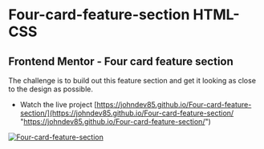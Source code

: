 # Four-card-feature-section HTML-CSS

## Frontend Mentor - Four card feature section

The challenge is to build out this feature section and get it looking as close to the design as possible.

- Watch the live project [https://johndev85.github.io/Four-card-feature-section/](https://johndev85.github.io/Four-card-feature-section/ "https://johndev85.github.io/Four-card-feature-section/")

[![Four-card-feature-section](https://repository-images.githubusercontent.com/262905618/ec8fa300-9329-11ea-9323-0137165ddcea "Four-card-feature-section")](Four-card-feature-section "Four-card-feature-section")






